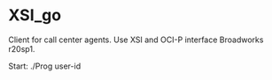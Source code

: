 # XSI_go
Client for call center agents.
Use XSI and OCI-P interface Broadworks r20sp1.

Start: ./Prog user-id

